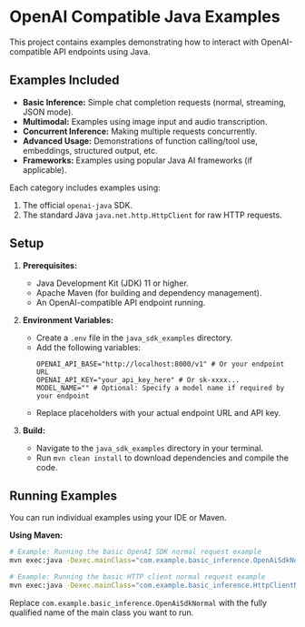# OpenAI Compatible Java Examples

This project contains examples demonstrating how to interact with OpenAI-compatible API endpoints using Java.

## Examples Included

*   **Basic Inference:** Simple chat completion requests (normal, streaming, JSON mode).
*   **Multimodal:** Examples using image input and audio transcription.
*   **Concurrent Inference:** Making multiple requests concurrently.
*   **Advanced Usage:** Demonstrations of function calling/tool use, embeddings, structured output, etc.
*   **Frameworks:** Examples using popular Java AI frameworks (if applicable).

Each category includes examples using:
1.  The official `openai-java` SDK.
2.  The standard Java `java.net.http.HttpClient` for raw HTTP requests.

## Setup

1.  **Prerequisites:**
    *   Java Development Kit (JDK) 11 or higher.
    *   Apache Maven (for building and dependency management).
    *   An OpenAI-compatible API endpoint running.

2.  **Environment Variables:**
    *   Create a `.env` file in the `java_sdk_examples` directory.
    *   Add the following variables:
        ```
        OPENAI_API_BASE="http://localhost:8000/v1" # Or your endpoint URL
        OPENAI_API_KEY="your_api_key_here" # Or sk-xxxx...
        MODEL_NAME="" # Optional: Specify a model name if required by your endpoint
        ```
    *   Replace placeholders with your actual endpoint URL and API key.

3.  **Build:**
    *   Navigate to the `java_sdk_examples` directory in your terminal.
    *   Run `mvn clean install` to download dependencies and compile the code.

## Running Examples

You can run individual examples using your IDE or Maven.

**Using Maven:**

```bash
# Example: Running the basic OpenAI SDK normal request example
mvn exec:java -Dexec.mainClass="com.example.basic_inference.OpenAiSdkNormal"

# Example: Running the basic HTTP client normal request example
mvn exec:java -Dexec.mainClass="com.example.basic_inference.HttpClientNormal"
```

Replace `com.example.basic_inference.OpenAiSdkNormal` with the fully qualified name of the main class you want to run. 